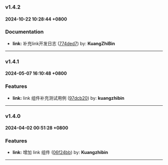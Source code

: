 ### v1.4.2
#### 2024-10-22 10:28:44 +0800

### Documentation

* **link:** 补充link开发日志  ([774ded7](https://github.com/bin-K/ued-plus/commit/774ded7)) by: **KuangZhiBin**

---

### v1.4.1
#### 2024-05-07 16:10:48 +0800

### Features

* **link:** link 组件补充测试用例  ([97dcb20](https://github.com/bin-K/ued-plus/commit/97dcb20)) by: **kuangzhibin**

---

### v1.4.0
#### 2024-04-02 00:51:28 +0800

### Features

* **link:** 增加 link 组件  ([06f24bb](https://github.com/bin-K/ued-plus/commit/06f24bb)) by: **Kuangzhibin**

---
